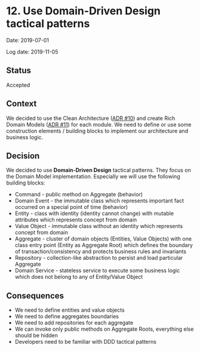 # 12. Use Domain-Driven Design tactical patterns

Date: 2019-07-01

Log date: 2019-11-05

## Status

Accepted

## Context

We decided to use the Clean Architecture ([ADR #10](0010-use-clean-architecture-for-writes.md)) and create Rich Domain Models ([ADR #11](0011-create-rich-domain-models.md)) for each module. We need to define or use some construction elements / building blocks to implement our architecture and business logic.

## Decision

We decided to use **Domain-Driven Design** tactical patterns. They focus on the Domain Model implementation. Especially we will use the following building blocks:

- Command - public method on Aggregate (behavior)
- Domain Event - the immutable class which represents important fact occurred on a special point of time (behavior)
- Entity - class with identity (identity cannot change) with mutable attributes which represents concept from domain
- Value Object - immutable class without an identity which represents concept from domain
- Aggregate - cluster of domain objects (Entities, Value Objects) with one class entry point (Entity as Aggregate Root) which defines the boundary of transaction/consistency and protects business rules and invariants
- Repository - collection-like abstraction to persist and load particular Aggregate
- Domain Service - stateless service to execute some business logic which does not belong to any of Entity/Value Object

## Consequences
- We need to define entities and value objects
- We need to define aggregates boundaries
- We need to add repositories for each aggregate
- We can invoke only public methods on Aggregate Roots, everything else should be hidden
- Developers need to be familiar with DDD tactical patterns